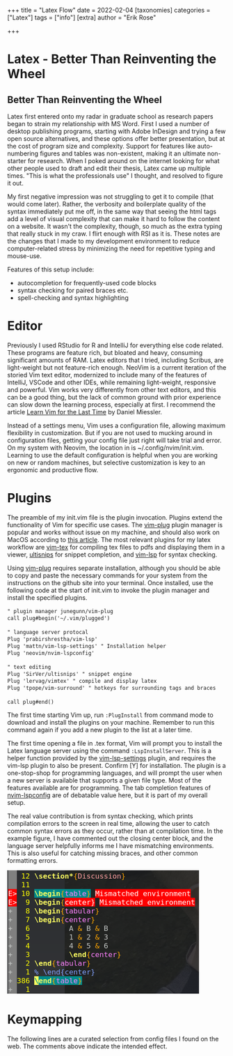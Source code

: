 +++
title = "Latex Flow"
date = 2022-02-04
[taxonomies]
categories = ["Latex"]
tags = ["info"]
[extra]
author = "Erik Rose"

+++

# Latex - Better Than Reinventing the Wheel

## Better Than Reinventing the Wheel

Latex first entered onto my radar in graduate school as research papers began to strain my relationship with MS Word. First I used a number of desktop publishing programs, starting with Adobe InDesign and trying a few open source alternatives, and these options offer better presentation, but at the cost of program size and complexity.  Support for features like auto-numbering figures and tables was non-existent, making it an ultimate non-starter for research.  When I poked around on the internet looking for what other people used to draft and edit their thesis, Latex came up multiple times. "This is what the professionals use" I thought, and resolved to figure it out.

My first negative impression was not struggling to get it to compile (that would come later). Rather, the verbosity and boilerplate quality of the syntax immediately put me off, in the same way that seeing the html tags add a level of visual complexity that can make it hard to follow the content on a website. It wasn't the complexity, though, so much as the extra typing that really stuck in my craw. I flirt enough with RSI as it is. These notes are the changes that I made to my development environment to reduce computer-related stress by minimizing the need for repetitive typing and mouse-use.

Features of this setup include:
 * autocompletion for frequently-used code blocks
 * syntax checking for paired braces etc.
 * spell-checking and syntax highlighting


# Editor

Previously I used RStudio for R and IntelliJ for everything else code related. These programs are feature rich, but bloated and heavy, consuming significant amounts of RAM. Latex editors that I tried, including Scribus, are light-weight but not feature-rich enough. NeoVim is a current iteration of the storied Vim text editor, modernized to include many of the features of IntelliJ, VSCode and other IDEs, while remaining light-weight, responsive and powerful. Vim works very differently from other text editors, and this can be a good thing, but the lack of common ground with prior experience can slow down the learning process, especially at first.  I recommend the article [Learn Vim for the Last Time](https://danielmiessler.com/study/vim/) by Daniel Miessler.

Instead of a settings menu, Vim uses a configuration file, allowing maximum flexibility in customization. But if you are not used to mucking around in configuration files, getting your config file just right will take trial and error. On my system with Neovim, the location in is ~/.config/nvim/init.vim. Learning to use the default configuration is helpful when you are working on new or random machines, but selective customization is key to an ergonomic and productive flow.

# Plugins

The preamble of my init.vim file is the plugin invocation. Plugins extend the functionality of Vim for specific use cases. The [vim-plug](https://github.com/junegunn/vim-plug) plugin manager is popular and works without issue on my machine, and should also work on MacOS according to [this article](https://dev.to/dafloresdiaz/neovim-for-macos-3nk0). The most relevant plugins for my latex workflow are [vim-tex](https://github.com/lervag/vimtex) for compiling tex files to pdfs and displaying them in a viewer, [ultisnips](https://github.com/SirVer/ultisnips) for snippet completion, and [vim-lsp](https://github.com/prabirshrestha/vim-lsp) for syntax checking.

Using [vim-plug](https://github.com/junegunn/vim-plug) requires separate installation, although you should be able to copy and paste the necessary commands for your system from the instructions on the github site into your terminal. Once installed, use the following code at the start of init.vim to invoke the plugin manager and install the specified plugins.

```vim
" plugin manager junegunn/vim-plug
call plug#begin('~/.vim/plugged')

" language server protocal
Plug 'prabirshrestha/vim-lsp'
Plug 'mattn/vim-lsp-settings' " Installation helper
Plug 'neovim/nvim-lspconfig'

" text editing
Plug 'SirVer/ultisnips' " snippet engine
Plug 'lervag/vimtex' " compile and display latex
Plug 'tpope/vim-surround' " hotkeys for surrounding tags and braces

call plug#end()
```

The first time starting Vim up, run `:PlugInstall` from command mode to download and install the plugins on your machine. Remember to run this command again if you add a new plugin to the list at a later time.

The first time opening a file in .tex format, Vim will prompt you to install the Latex language server using the command `:LspInstallServer`. This is a helper function provided by the [vim-lsp-settings](https://github.com/mattn/vim-lsp-settings) plugin, and requires the vim-lsp plugin to also be present. Confirm [Y] for installation. The plugin is a one-stop-shop for programming languages, and will prompt the user when a new server is available that supports a given file type. Most of the features available are for programming. The tab completion features of [nvim-lspconfig](https://github.com/neovim/nvim-lspconfig) are of debatable value here, but it is part of my overall setup.

The real value contribution is from syntax checking, which prints compilation errors to the screen in real time, allowing the user to catch common syntax errors as they occur, rather than at compilation time. In the example figure, I have commented out the closing center block, and the language server helpfully informs me I have mismatching environments. This is also useful for catching missing braces, and other common formatting errors. 

![Syntax Checking](nvim_lsp_mismatched_env.png)

# Keymapping

The following lines are a curated selection from config files I found on the web. The comments above indicate the intended effect.
